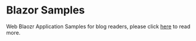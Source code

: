 # Blazor Samples
Web Blaozr Application Samples for blog readers, please click [here](https://mp.weixin.qq.com/mp/appmsgalbum?__biz=MzA4NzQzNTg4Ng==&action=getalbum&album_id=2574951511672356867#wechat_redirect) to read more.
